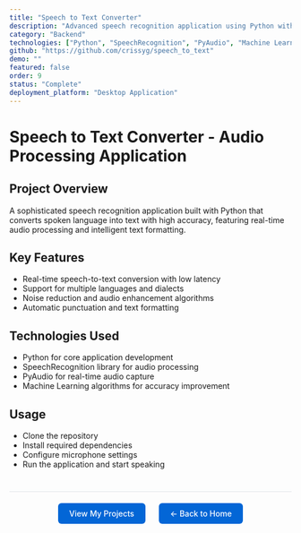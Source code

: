 ```yaml
---
title: "Speech to Text Converter"
description: "Advanced speech recognition application using Python with real-time audio processing and multiple language support"
category: "Backend"
technologies: ["Python", "SpeechRecognition", "PyAudio", "Machine Learning"]
github: "https://github.com/crissyg/speech_to_text"
demo: ""
featured: false
order: 9
status: "Complete"
deployment_platform: "Desktop Application"
---
```


# Speech to Text Converter - Audio Processing Application

## Project Overview

A sophisticated speech recognition application built with Python that converts spoken language into text with high accuracy, featuring real-time audio processing and intelligent text formatting.

## Key Features

- Real-time speech-to-text conversion with low latency
- Support for multiple languages and dialects
- Noise reduction and audio enhancement algorithms
- Automatic punctuation and text formatting

## Technologies Used

- Python for core application development
- SpeechRecognition library for audio processing
- PyAudio for real-time audio capture
- Machine Learning algorithms for accuracy improvement

## Usage

- Clone the repository
- Install required dependencies
- Configure microphone settings
- Run the application and start speaking

<!-- Navigation footer -->
<div style="margin: 40px 0; padding: 20px; border-top: 1px solid #e1e4e8; display: flex; justify-content: center; gap: 24px; flex-wrap: wrap;">
  <a href="{{ site.baseurl }}/projects.html" style="background: #0366d6; color: white; padding: 10px 20px; border-radius: 6px; text-decoration: none; font-weight: 500;">
    View My Projects
  </a>
  <a href="{{ site.baseurl }}/" style="background: #0366d6; color: white; padding: 10px 20px; border-radius: 6px; text-decoration: none; font-weight: 500;">
    ← Back to Home
  </a>
</div>
